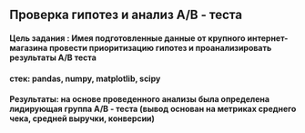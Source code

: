 ## Проверка гипотез и анализ А/В - теста

#### Цель задания : Имея подготовленные данные от крупного интернет-магазина провести приоритизацию гипотез и проанализировать результаты A/B теста

#### стек:  pandas, numpy, matplotlib, scipy

#### Результаты: на основе проведенного анализы была определена лидирующая группа А/В - теста (вывод основан на метриках среднего чека, средней выручки, конверсии)
